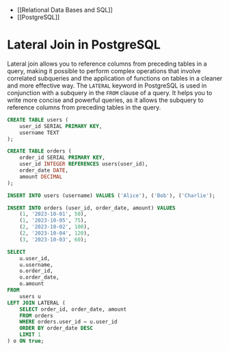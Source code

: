 - [[Relational Data Bases and SQL]]
- [[PostgreSQL]]

# Lateral Join in PostgreSQL

Lateral join allows you to reference columns from preceding tables in a query, making it possible to perform complex operations that involve correlated subqueries and the application of functions on tables in a cleaner and more effective way. The `LATERAL` keyword in PostgreSQL is used in conjunction with a subquery in the `FROM` clause of a query. It helps you to write more concise and powerful queries, as it allows the subquery to reference columns from preceding tables in the query.

```sql
CREATE TABLE users (
    user_id SERIAL PRIMARY KEY,
    username TEXT
);

CREATE TABLE orders (
    order_id SERIAL PRIMARY KEY,
    user_id INTEGER REFERENCES users(user_id),
    order_date DATE,
    amount DECIMAL
);

INSERT INTO users (username) VALUES ('Alice'), ('Bob'), ('Charlie');

INSERT INTO orders (user_id, order_date, amount) VALUES
    (1, '2023-10-01', 50),
    (1, '2023-10-05', 75),
    (2, '2023-10-02', 100),
    (2, '2023-10-04', 120),
    (3, '2023-10-03', 60);

SELECT 
    u.user_id,
    u.username,
    o.order_id,
    o.order_date,
    o.amount
FROM 
    users u
LEFT JOIN LATERAL (
    SELECT order_id, order_date, amount
    FROM orders
    WHERE orders.user_id = u.user_id
    ORDER BY order_date DESC
    LIMIT 1
) o ON true;

```